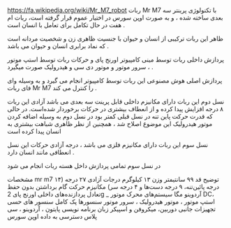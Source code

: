 https://fa.wikipedia.org/wiki/Mr_M7_robot
ربات Mr M7 با تکنولوژی پرینتر سه بعدی ساخته شده ، و به صورت اوپن سورس در اختیار عموم قرار گرفته است، ربات ام هفت در حال تکامل برای تعامل با انسان است .

ظاهر این ربات ترکیبی از انسان و حیوان با جنسیت ظاهری زن و شخصیت مردانه است که نماد برابری انسان و حیوان می باشد .

پردازش داخلی ربات توسط مینی کامپیوتر اورنج پای و حرکات ربات توسط استپ موتور ، سرور موتور و موتور دی سی و هیدرولیک صورت میگیرد .

پردازش اصلی هوش مصنوعی این ربات توسط کامپیوتر انجام می گیرد و به وسیله وای فای ربات Mr M7 را کنترل می کند .

نسل دوم این ربات دارای مکانیزم داخلی قابل پرینت سه بعدی می باشد آزادی این ربات ۸ درجه افزایش پیدا کرده و از انعطاف بیشتری در حرکات برخوردار شده‌است. در حالی که قدرت حرکت پاین تنه در نسل قبلی کمتر بود در نسل دوم به وسیله اضافه کردن موتور هیدرولیک این موضوع اصلاح شد ، همچنین از نظر ظاهری شباهت بیشتری به انسان پیدا کرده است

نسل سوم این ربات دارای مکانیزم فلزی می باشد ، درجه آزادی حرکات این نسل انعطافی مانند انسان دارد .

در نسل سوم تمامی پردازش داخل هسته ربات انجام می شود

مشخصات mr m7	توضیح
قد	۹۹ سانتیمتر
وزن	۱۳ کیلوگرم
درجات آزادی	۲۷ درجه (۱۴ درجه پائین‌تنه، ۹ درجه دست‌ها و ۴ درجه سر)
مکانیزم حرکت	گام برداشتن بدون حفظ تعادل
پردازنده‌های داخلی	اورنج پای 2g _ آردوینو مگا
سیستم‌های محرک	موتور DC، استپ موتور ، موتور هیدرولیک ، سرور موتور
سنسورها	پک کامل سنسور های حسی
تجهیزات جانبی	دوربین، میکروفن و اسپیکر
زبان برنامه نویسی	پایتون ، آردوینو ، سی پلاس
دسترسی به داده	اوپن سورس
